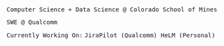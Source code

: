 <samp>Computer Science + Data Science @ Colorado School of Mines</samp>

<samp>SWE @ Qualcomm</samp>

<samp>Currently Working On:</samp>
<samp>
  JiraPilot (Qualcomm)
  HeLM (Personal)
</samp>
